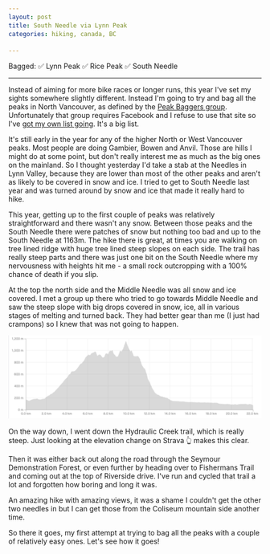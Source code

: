 ```yaml
---
layout: post
title: South Needle via Lynn Peak
categories: hiking, canada, BC

---
```


Bagged: ✅ Lynn Peak ✅ Rice Peak ✅ South Needle

<hr class="florished">

Instead of aiming for more bike races or longer runs, this year I've set my sights somewhere slightly different. Instead I'm going to try and bag all the peaks in North Vancouver, as defined by the <a href="https://www.baggerchallenge.ca/peaks">Peak Baggers group</a>. Unfortunately that group requires Facebook and I refuse to use that site so I've <a href="/files/peaks-bagged.html">got my own list going</a>. It's a big list.

It's still early in the year for any of the higher North or West Vancouver peaks. Most people are doing Gambier, Bowen and Anvil. Those are hills I might do at some point, but don't really interest me as much as the big ones on the mainland. So I thought yesterday I'd take a stab at the Needles in Lynn Valley, because they are lower than most of the other peaks and aren't as likely to be covered in snow and ice. I tried to get to South Needle last year and was turned around by snow and ice that made it really hard to hike.

<div class="strava-embed-placeholder" data-embed-type="activity" data-embed-id="11389460096" data-style="standard"></div><script src="https://strava-embeds.com/embed.js"></script>

This year, getting up to the first couple of peaks was relatively straightforward and there wasn't any snow. Between those peaks and the South Needle there were patches of snow but nothing too bad and up to the South Needle at 1163m. The hike there is great, at times you are walking on tree lined ridge with huge tree lined steep slopes on each side. The trail has really steep parts and there was just one bit on the South Needle where my nervousness with heights hit me - a small rock outcropping with a 100% chance of death if you slip.

At the top the north side and the Middle Needle was all snow and ice covered. I met a group up there who tried to go towards Middle Needle and saw the steep slope with big drops covered in snow, ice, all in various stages of melting and turned back. They had better gear than me (I just had crampons) so I knew that was not going to happen.

<img src="/files/south-needle.png" width="600">

On the way down, I went down the Hydraulic Creek trail, which is really steep. Just looking at the elevation change on Strava 👆 makes this clear.

Then it was either back out along the road through the Seymour Demonstration Forest, or even further by heading over to Fishermans Trail and coming out at the top of Riverside drive. I've run and cycled that trail a lot and forgotten how boring and long it was.

An amazing hike with amazing views, it was a shame I couldn't get the other two needles in but I can get those from the Coliseum mountain side another time.

So there it goes, my first attempt at trying to bag all the peaks with a couple of relatively easy ones. Let's see how it goes!